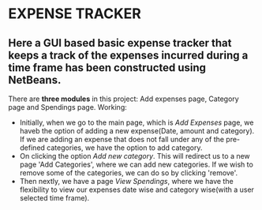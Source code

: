 # EXPENSE TRACKER
## Here a **GUI based** basic expense tracker that keeps a track of the expenses incurred during a time frame has been constructed using NetBeans.
There are **three modules** in this project: Add expenses page, Category page and Spendings page.
Working:
* Initially, when we go to the main page, which is *Add Expenses* page, we haveb  the option of adding a new expense(Date, amount and category).
If we are adding an expense that does not fall under any of the pre-defined categories, we have the option to add category.
* On clicking the option *Add new category*. This will redirect us to a new page 'Add Categories', where we can add new categories. If we wish to remove some of the categories, we can do so by clicking 'remove'.
* Then nextly, we have a page *View Spendings*, where we have the flexibility to view our expenses date wise and category wise(with a user selected time frame).



